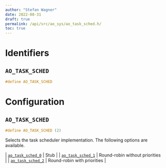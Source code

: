 ```yaml
---
author: "Stefan Wagner"
date: 2022-08-31
draft: true
permalink: /api/src/ao_sys/ao_task_sched.h/
toc: true
---
```


# Identifiers

## `AO_TASK_SCHED`

```c
#define AO_TASK_SCHED
```

# Configuration

## `AO_TASK_SCHED`

```c
#define AO_TASK_SCHED (2)
```

Selects the task scheduler implementation. The following options are available.

| [`ao_task_sched_0`](ao_task_sched_0.h.md) | Stub |
| [`ao_task_sched_1`](ao_task_sched_1.h.md) | Round-robin without priorities |
| [`ao_task_sched_2`](ao_task_sched_2.h.md) | Round-robin with priorities |
